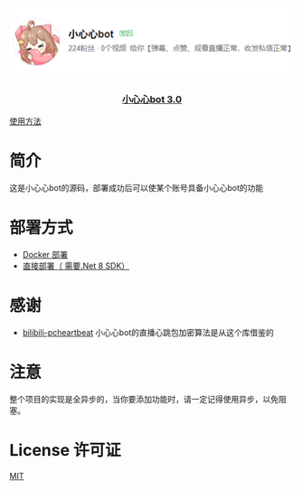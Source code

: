 <p align="center">
<a href="https://space.bilibili.com/1289725599">
<img src="img/avatar.png">
<h3 align="center">小心心bot 3.0</h3>

[使用方法](https://www.bilibili.com/read/cv17703581)

# 简介

这是小心心bot的源码，部署成功后可以使某个账号具备小心心bot的功能

# 部署方式

- [Docker 部署](md/docker.md)
- [直接部署（ 需要.Net 8 SDK）](md/direct.md)

# 感谢

- [bilibili-pcheartbeat](https://github.com/lkeme/bilibili-pcheartbeat) 小心心bot的直播心跳包加密算法是从这个库借鉴的

# 注意

整个项目的实现是全异步的，当你要添加功能时，请一定记得使用异步，以免阻塞。

# License 许可证

[MIT](LICENSE)